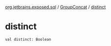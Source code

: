 [org.jetbrains.exposed.sql](../index.md) / [GroupConcat](index.md) / [distinct](.)

# distinct

`val distinct: Boolean`